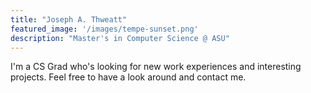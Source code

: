 ```yaml
---
title: "Joseph A. Thweatt"
featured_image: '/images/tempe-sunset.png'
description: "Master's in Computer Science @ ASU"
---
```

I'm a CS Grad who's looking for new work experiences and 
interesting projects. Feel free to have a 
look around and contact me.

